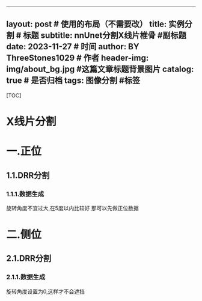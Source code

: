 <!--
 * @Descripttion: 
 * @version: 
 * @Author: ShuaiLei
 * @Date: 2023-12-06 11:21:07
 * @LastEditors: ShuaiLei
 * @LastEditTime: 2023-12-06 11:30:07
-->
---
layout:     post   				    # 使用的布局（不需要改）
title:      实例分割 				# 标题 
subtitle:   nnUnet分割X线片椎骨 #副标题
date:       2023-11-27 				# 时间
author:     BY ThreeStones1029 						# 作者
header-img: img/about_bg.jpg 	    #这篇文章标题背景图片
catalog: true 						# 是否归档
tags:	图像分割							#标签
---

[TOC]

# X线片分割

# 一.正位
## 1.1.DRR分割
### 1.1.1.数据生成
旋转角度不宜过大,在5度以内比较好
那可以先做正位数据



# 二.侧位
## 2.1.DRR分割
### 2.1.1.数据生成
旋转角度设置为0,这样才不会遮挡
